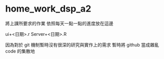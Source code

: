 # home_work_dsp_a2

將上課所要求的作業
依照每天一點一點的進度放在這邊

ui+<日期>.r
Server+<日期>.R

因為對於 git 機制暫時沒有很深的研究與實作上的需求
暫時將 github 當成雜亂 code 的集散地
